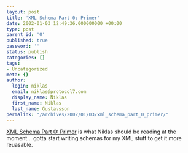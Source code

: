 ```yaml
---
layout: post
title: 'XML Schema Part 0: Primer'
date: 2002-01-03 12:49:36.000000000 +00:00
type: post
parent_id: '0'
published: true
password: ''
status: publish
categories: []
tags:
- Uncategorized
meta: {}
author:
  login: niklas
  email: niklas@protocol7.com
  display_name: Niklas
  first_name: Niklas
  last_name: Gustavsson
permalink: "/archives/2002/01/03/xml_schema_part_0_primer/"
---
```

[XML Schema Part 0: Primer](http://www.w3.org/TR/xmlschema-0/#Intro) is what Niklas should be reading at the moment... gotta start writing schemas for my XML stuff to get it more reuasable.

